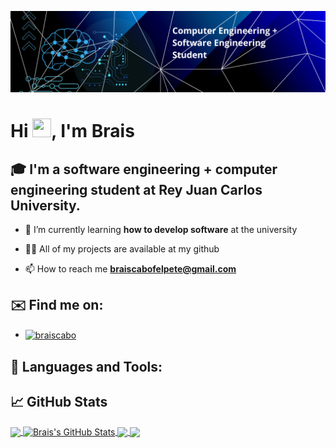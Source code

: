 ![Header](/Banner.png "Header")

# Hi <img src="https://raw.githubusercontent.com/MartinHeinz/MartinHeinz/master/wave.gif" width="30px" height="30px" />, I'm Brais
## 🎓 I'm a software engineering + computer engineering student at Rey Juan Carlos University.

- 🌱 I’m currently learning **how to develop software** at the university

- 👨‍💻 All of my projects are available at my github

- 📫 How to reach me **braiscabofelpete@gmail.com**

## ✉️ Find me on:

- <a href="https://linkedin.com/in/braiscabo" target="blank"><img align="center" src="https://raw.githubusercontent.com/rahuldkjain/github-profile-readme-generator/master/src/images/icons/Social/linked-in-alt.svg" alt="braiscabo" height="30" width="40" /></a>

## 🧰 Languages and Tools:


## &#x1f4c8; GitHub Stats

<a href="https://github.com/BraisCabo/BraisCabo">
  <img align="center" src="https://github-readme-stats.vercel.app/api/top-langs/?username=BraisCabo&hide=java,html,tex&title_color=ffffff&text_color=c9cacc&icon_color=2bbc8a&bg_color=1d1f21&langs_count=3" />
</a>
<a href="https://github.com/BraisCabo/BraisCabo">
  <img align="center" src="https://github-readme-stats.vercel.app/api?username=BraisCabo&show_icons=true&line_height=27&count_private=true&title_color=ffffff&text_color=c9cacc&icon_color=2bbc8a&bg_color=1d1f21" alt="Brais's GitHub Stats" />
</a>

<a href="https://github.com/BraisCabo/minishell">
  <img align="center" src="https://github-readme-stats.vercel.app/api/pin/?username=BraisCabo&repo=minishell&title_color=ffffff&text_color=c9cacc&icon_color=2bbc8a&bg_color=1d1f21" />
</a>


<a href="https://github.com/BraisCabo/CriptoCasino">
  <img align="center" src="https://github-readme-stats.vercel.app/api/pin/?username=BraisCabo&repo=CriptoCasino&title_color=ffffff&text_color=c9cacc&icon_color=2bbc8a&bg_color=1d1f21" />
</a>

<!-- links to social media icons -->

<!-- icons with padding -->

[1.1]: http://i.imgur.com/tXSoThF.png (twitter icon with padding)
[2.1]: http://i.imgur.com/0o48UoR.png (github icon with padding)

<!-- icons without padding -->

[1.2]: http://i.imgur.com/wWzX9uB.png (twitter icon without padding)
[2.2]: http://i.imgur.com/9I6NRUm.png (github icon without padding)
[3.2]: https://raw.githubusercontent.com/MartinHeinz/MartinHeinz/master/linkedin-3-16.png (LinkedIn icon without padding)


<!-- links to your social media accounts -->

[2]: https://github.com/BraisCabo
[3]: https://www.linkedin.com/in/braiscabo/


<!-- Resources -->
<!-- Icons: https://simpleicons.org/ -->
<!-- GitHub Stats: https://github.com/anuraghazra/github-readme-stats -->
<!-- Emojis: https://emojipedia.org/emoji/ -->
<!-- HTML Emojis: https://www.fileformat.info/index.htm -->
<!-- Shields: https://shields.io/ -->
<!-- Awesome GitHub Profile README: https://github.com/abhisheknaiidu/awesome-github-profile-readme -->
